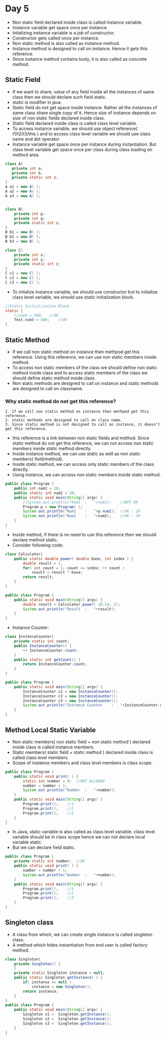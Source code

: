 # Day 5
* Non static field declared inside class is called instance variable.
* Instance variable get space once per instance.
* Intializing instance variable is a job of constructor.
* Constructor gets called once per instance.
* Non static method is also called as instance method.
* Instance method is designed to call on instance. Hence it gets this reference.
* Since instance method contains body, it is also called as concrete method.
## Static Field
* If we want to share, value of any field inside all the instances of same class then we should declare such field static.
* static is modifier in java.
* Static field do not get space inside instance. Rather all the instances of same class share single copy of it. Hence size of instance depends on size of non static fields declared inside class.
* Static field declared inside class is called class level variable.
* To access instance variable, we should use object reference( t1/t2/t3/this ) and to access class level variable we should use class name and dot operator.
* Instance variable get space once per instance during instantiation. But class level variable get space once per class during class loading on method area.
```java
class A{
   private int a; 
   private int b;
   private static int z;
}
A a1 = new A( );
A a2 = new A( );
A a3 = new A( );


class B{
    private int p;
    private int q;
    private static int z;
}
B b1 = new B( );
B b2 = new B( );
B b3 = new B( );

class C{
    private int x;
    private int y;
    private static int z;
}
C c1 = new C( );
C c2 = new C( );
C c3 = new C( );
```
* To intialize instance variable, we should use constructor but to initialize class level variable, we should use static initialization block.
```java
//Static Initialization Block
static {
    //num3 = 500;	//OK
    Test.num3 = 500;	//OK
}
```
## Static Method
* If we call non static method on instance then methpod get this reference. Using this reference, we can use non static members inside method.
* To access non static members of the class we should define non static method inside class and to access static members of the class we should define static method inside class.
* Non static methods are designed to call on instance and static methods are designed to call on classname.
### Why static method do not get this reference?
    1. If we call non static method on instance then methpod get this reference.
    2. static methods are designed to call on class name.
    3. Since static method is not designed to call on instance, it doesn't get this reference.
* this reference is a link between non static fields and method. Since static method do not get this reference, we can not access non static members inside static method directly.
* Inside instance method, we can use static as well as non static members( field/method).
* Inside static method, we can access only static members of the class directly.
* Using instance, we can access non static members inside static method.
```java
public class Program {
	public int num1 = 10;
	public static int num2 = 20;
	public static void main(String[] args) {
		//System.out.println("Num1	:	"+num1);	//NOT OK
		Program p = new Program( );
		System.out.println("Num1	:	"+p.num1);	//OK : 10
		System.out.println("Num2	:	"+num2);	//OK : 20
	}
}
```
* Inside method, if there is no need to use this reference then we should declare method static.
* Consider following code:
```java
class Calculator{
	public static double power( double base, int index ) {
		double result = 1;
		for( int count = 1; count <= index; ++ count )
			result = result * base;
		return result;
	}
}

public class Program {
	public static void main(String[] args) {
		double result = Calculator.power( 10.5d, 2);
		System.out.println("Result	:	"+result);
	}
}
```
* Instance Counter:
```java
class InstanceCounter{
	private static int count;
	public InstanceCounter() {
		++ InstanceCounter.count;
	}
	public static int getCount() {
		return InstanceCounter.count;
	}
}

public class Program {
	public static void main(String[] args) {
		InstanceCounter c1 = new InstanceCounter();
		InstanceCounter c2 = new InstanceCounter();
		InstanceCounter c3 = new InstanceCounter();
		System.out.println("Instance Counter	:	"+InstanceCounter.getCount());
	}
}
```
## Method Local Static Variable
* Non static members( non static field  + non static method ) declared inside class is called instance members.
* Static members( static field  + static method ) declared inside class is called class level members.
* Scope of instance members and class level members is class scope.
```java
public class Program {
	public static void print( ) {
		static int number = 0;	//NOT ALLOWED
		number = number + 1;
		System.out.println("Number	:	"+number);
	}
	public static void main(String[] args) {
		Program.print();	//1
		Program.print();	//2
		Program.print();	//3
	}
}
```
* In Java, static variable is also called as class level variable. class level variable should be in class scope hence we can not declare local variable static.
* But we can declare field static.
```java
public class Program {
	private static int number;	//OK
	public static void print( ) {
		number = number + 1;
		System.out.println("Number	:	"+number);
	}
	public static void main(String[] args) {
		Program.print();	//1
		Program.print();	//2
		Program.print();	//3
	}
}
```




## Singleton class
* A class from which, we can create single instance is called singleton class.
* A method which hides instantiation from end user is called factory method.
```java
class Singleton{
	private Singleton() {
	}
	private static Singleton instance = null;
	public static Singleton getInstance( ) {
		if( instance == null )
			instance = new Singleton();
		return instance;
	}
}
public class Program {
	public static void main(String[] args) {
		Singleton s1 =  Singleton.getInstance();
		Singleton s2 =  Singleton.getInstance();
		Singleton s3 =  Singleton.getInstance();
	}
}
```